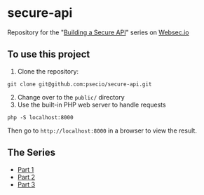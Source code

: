 # secure-api
Repository for the "[Building a Secure API](https://websec.io/tagged/secureapi)" series on [Websec.io](https://websec.io)

## To use this project

1. Clone the repository:

```
git clone git@github.com:psecio/secure-api.git
```

2. Change over to the `public/` directory
3. Use the built-in PHP web server to handle requests

```
php -S localhost:8000
```

Then go to `http://localhost:8000` in a browser to view the result.

## The Series

- [Part 1](https://websec.io/2017/04/14/Build-Secure-API-Part1.html)
- [Part 2](https://websec.io/2017/04/14/Build-Secure-API-Part2.html)
- [Part 3](https://websec.io/2017/04/14/Build-Secure-API-Part3.html)
